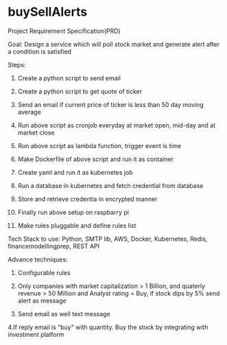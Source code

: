 # buySellAlerts
Project Requirement Specification(PRD)

Goal: Design a service which will poll stock market and generate alert after a condition is satisfied

Steps:

1. Create a python script to send email

2. Create a python script to get quote of ticker

3. Send an email if current price of ticker is less than 50 day moving average

4. Run above script as cronjob everyday at market open, mid-day and at market close

5. Run above script as lambda function, trigger event is time

6. Make Dockerfile of above script and run it as container

7. Create yaml and run it as kubernetes job

8. Run a database in kubernetes and fetch credential from database

9. Store and retrieve credentia in encrypted manner

10. Finally run above setup on raspbarry pi

11. Make rules pluggable and define rules list


Tech Stack to use: Python, SMTP lib, AWS, Docker, Kubernetes, Redis, financemodellingprep, REST API

Advance techniques:

1. Configurable rules

2. Only companies with market capitalization > 1 Billion, and quaterly revenue > 50 Million and Analyst rating = Buy, if stock dips by 5% send alert as message

3. Send email as well text message

4.If reply email is "buy" with quantity. Buy the stock by integrating with investment platform

